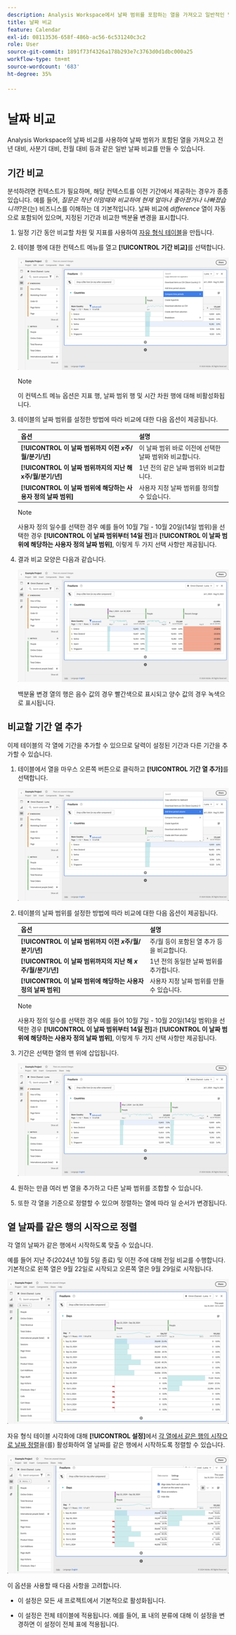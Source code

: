 ```yaml
---
description: Analysis Workspace에서 날짜 범위를 포함하는 열을 가져오고 일반적인 날짜 비교를 만들 수 있는 날짜 비교를 사용하는 방법에 대해 알아봅니다.
title: 날짜 비교
feature: Calendar
exl-id: 08113536-658f-486b-ac56-6c531240c3c2
role: User
source-git-commit: 1891f73f4326a178b293e7c3763d0d1dbc000a25
workflow-type: tm+mt
source-wordcount: '683'
ht-degree: 35%

---
```


# 날짜 비교

Analysis Workspace의 날짜 비교를 사용하여 날짜 범위가 포함된 열을 가져오고 전년 대비, 사분기 대비, 전월 대비 등과 같은 일반 날짜 비교를 만들 수 있습니다.

## 기간 비교

분석하려면 컨텍스트가 필요하며, 해당 컨텍스트를 이전 기간에서 제공하는 경우가 종종 있습니다. 예를 들어, *질문은 작년 이맘때와 비교하여 현재 얼마나 좋아졌거나 나빠졌습니까?*&#x200B;은(는) 비즈니스를 이해하는 데 기본적입니다. 날짜 비교에 *difference* 열이 자동으로 포함되어 있으며, 지정된 기간과 비교한 백분율 변경을 표시합니다.

1. 일정 기간 동안 비교할 차원 및 지표를 사용하여 [자유 형식 테이블](/help/analysis-workspace/visualizations/freeform-table/freeform-table.md)을 만듭니다.
1. 테이블 행에 대한 컨텍스트 메뉴를 열고 **[!UICONTROL 기간 비교]**&#x200B;를 선택합니다.

   ![기간 비교가 선택된 테이블 행](assets/compare-time.png)

   >[!NOTE]
   >
   >이 컨텍스트 메뉴 옵션은 지표 행, 날짜 범위 행 및 시간 차원 행에 대해 비활성화됩니다.

1. 테이블의 날짜 범위를 설정한 방법에 따라 비교에 대한 다음 옵션이 제공됩니다.

   | 옵션 | 설명 |
   |---|---|
   | **[!UICONTROL 이 날짜 범위까지 이전 *x*주/월/분기/년]** | 이 날짜 범위 바로 이전에 선택한 날짜 범위와 비교합니다. |
   | **[!UICONTROL 이 날짜 범위까지의 지난 해 x주/월/분기/년]** | 1년 전의 같은 날짜 범위와 비교합니다. |
   | **[!UICONTROL 이 날짜 범위에 해당하는 사용자 정의 날짜 범위]** | 사용자 지정 날짜 범위를 정의할 수 있습니다. |

   >[!NOTE]
   >
   >사용자 정의 일수를 선택한 경우 예를 들어 10월 7일 - 10월 20일(14일 범위)을 선택한 경우 **[!UICONTROL 이 날짜 범위부터 14일 전]**&#x200B;과 **[!UICONTROL 이 날짜 범위에 해당하는 사용자 정의 날짜 범위]**, 이렇게 두 가지 선택 사항만 제공됩니다.

1. 결과 비교 모양은 다음과 같습니다.

   ![날짜 범위와 변경 비율을 비교하는 자유 형식 테이블](assets/compare-time-result.png)

   백분율 변경 열의 행은 음수 값의 경우 빨간색으로 표시되고 양수 값의 경우 녹색으로 표시됩니다.

## 비교할 기간 열 추가

이제 테이블의 각 열에 기간을 추가할 수 있으므로 달력이 설정된 기간과 다른 기간을 추가할 수 있습니다.

1. 테이블에서 열을 마우스 오른쪽 버튼으로 클릭하고 **[!UICONTROL 기간 열 추가]**&#x200B;를 선택합니다.

   ![](assets/add-time-period-column.png)

1. 테이블의 날짜 범위를 설정한 방법에 따라 비교에 대한 다음 옵션이 제공됩니다.

   | 옵션 | 설명 |
   |---|---|
   | **[!UICONTROL 이 날짜 범위까지 이전 *x*주/월/분기/년]** | 주/월 등이 포함된 열 추가 등을 비교합니다. |
   | **[!UICONTROL 이 날짜 범위까지의 지난 해 *x*주/월/분기/년]** | 1년 전의 동일한 날짜 범위를 추가합니다. |
   | **[!UICONTROL 이 날짜 범위에 해당하는 사용자 정의 날짜 범위]** | 사용자 지정 날짜 범위를 만들 수 있습니다. |

   >[!NOTE]
   >
   >사용자 정의 일수를 선택한 경우 예를 들어 10월 7일 - 10월 20일(14일 범위)을 선택한 경우 **[!UICONTROL 이 날짜 범위부터 14일 전]**&#x200B;과 **[!UICONTROL 이 날짜 범위에 해당하는 사용자 정의 날짜 범위]**, 이렇게 두 가지 선택 사항만 제공됩니다.

1. 기간은 선택한 열의 맨 위에 삽입됩니다.

   ![현재 일정 기간과 이전 달력의 발생 횟수를 보여 주는 자유 형식 테이블입니다.](assets/add-time-period-column2.png)

1. 원하는 만큼 여러 번 열을 추가하고 다른 날짜 범위를 조합할 수 있습니다.

1. 또한 각 열을 기준으로 정렬할 수 있으며 정렬하는 열에 따라 일 순서가 변경됩니다.

## 열 날짜를 같은 행의 시작으로 정렬

각 열의 날짜가 같은 행에서 시작하도록 맞출 수 있습니다.

예를 들어 지난 주(2024년 10월 5일 종료) 및 이전 주에 대해 전일 비교를 수행합니다. 기본적으로 왼쪽 열은 9월 22일로 시작되고 오른쪽 열은 9월 29일로 시작됩니다.

![날짜가 정렬되지 않음](assets/not-align-dates.png)

자유 형식 테이블 시각화에 대해 **[!UICONTROL 설정]**&#x200B;에서 [각 열에서 같은 행의 시작으로 날짜 정렬](/help/analysis-workspace/visualizations/freeform-table/freeform-table.md#settings-1)을(를) 활성화하여 열 날짜를 같은 행에서 시작하도록 정렬할 수 있습니다.

![](assets/align-dates.png)

이 옵션을 사용할 때 다음 사항을 고려합니다.

* 이 설정은 모든 새 프로젝트에서 기본적으로 활성화됩니다.

* 이 설정은 전체 테이블에 적용됩니다. 예를 들어, 표 내의 분류에 대해 이 설정을 변경하면 이 설정이 전체 표에 적용됩니다.

